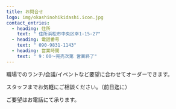 ```yaml
---
title: お問合せ
logo: img/okashinohikidashi.icon.jpg
contact_entries:
  - heading: 住所
    text: " 住所浜松市中央区幸1-15-27"
  - heading: 電話番号
    text: " 090-9831-1143"
  - heading: 営業時間
    text: " 9：00～完売次第 営業終了"
---
```

職場でのランチ/会議/イベントなど要望に合わせてオーダーできます。

スタッフまでお気軽にご相談ください。（前日迄に）

ご要望はお電話にて承ります。